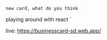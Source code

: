 ` new card, what do you think `

playing around with react `

live: https://businesscard-sd.web.app/

